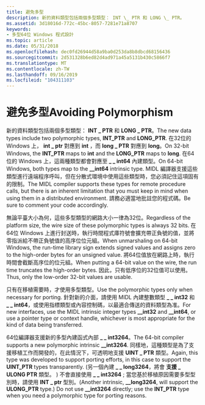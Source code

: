 ```yaml
---
title: 避免多型
description: 新的資料類型包括兩個多型類型： INT \_ PTR 和 LONG \_ PTR。
ms.assetid: 3d18016d-772c-45bc-8057-7281e71a8707
keywords:
- 多型64位 Windows 程式設計
ms.topic: article
ms.date: 05/31/2018
ms.openlocfilehash: dec0fd26944d58a9ba0d253da8b8dbcd68156436
ms.sourcegitcommit: 2d531328b6ed82d4ad971a45a5131b430c5866f7
ms.translationtype: MT
ms.contentlocale: zh-TW
ms.lasthandoff: 09/16/2019
ms.locfileid: "104311103"
---
```

# <a name="avoiding-polymorphism"></a><span data-ttu-id="1c71f-104">避免多型</span><span class="sxs-lookup"><span data-stu-id="1c71f-104">Avoiding Polymorphism</span></span>

<span data-ttu-id="1c71f-105">新的資料類型包括兩個多型類型： **INT \_ PTR** 和 **LONG \_ PTR**。</span><span class="sxs-lookup"><span data-stu-id="1c71f-105">The new data types include two polymorphic types, **INT\_PTR** and **LONG\_PTR**.</span></span> <span data-ttu-id="1c71f-106">在32位的 Windows 上， **int \_ ptr** 對應到 **int** ，而 **long \_ PTR** 對應到 **long**。</span><span class="sxs-lookup"><span data-stu-id="1c71f-106">On 32-bit Windows, the **INT\_PTR** maps to **int** and the **LONG\_PTR** maps to **long**.</span></span> <span data-ttu-id="1c71f-107">在64位的 Windows 上，這兩種類型都會對應至 **\_ \_ int64** 內建類型。</span><span class="sxs-lookup"><span data-stu-id="1c71f-107">On 64-bit Windows, both types map to the **\_\_int64** intrinsic type.</span></span> <span data-ttu-id="1c71f-108">MIDL 編譯器支援這些類型進行遠端程序呼叫，但在分散式環境中使用這些類型時，您必須記住這項固有的限制。</span><span class="sxs-lookup"><span data-stu-id="1c71f-108">The MIDL compiler supports these types for remote procedure calls, but there is an inherent limitation that you must keep in mind when using them in a distributed environment.</span></span> <span data-ttu-id="1c71f-109">請務必適當地批註您的程式碼。</span><span class="sxs-lookup"><span data-stu-id="1c71f-109">Be sure to comment your code accordingly.</span></span>

<span data-ttu-id="1c71f-110">無論平臺大小為何，這些多型類型的網路大小一律為32位。</span><span class="sxs-lookup"><span data-stu-id="1c71f-110">Regardless of the platform size, the wire size of these polymorphic types is always 32 bits.</span></span> <span data-ttu-id="1c71f-111">在64位 Windows 上進行封送時，執行時間程式庫符號會擴充帶正負號的值，並將零指派給不帶正負號值的高序位位元組。</span><span class="sxs-lookup"><span data-stu-id="1c71f-111">When unmarshaling on 64-bit Windows, the run-time library sign extends signed values and assigns zero to the high-order bytes for an unsigned value.</span></span> <span data-ttu-id="1c71f-112">將64位值放在網路上時，執行時間會截斷高序位的位元組。</span><span class="sxs-lookup"><span data-stu-id="1c71f-112">When putting a 64-bit value on the wire, the run time truncates the high-order bytes.</span></span> <span data-ttu-id="1c71f-113">因此，只有低序位的32位值可以使用。</span><span class="sxs-lookup"><span data-stu-id="1c71f-113">Thus, only the low-order 32-bit values are usable.</span></span>

<span data-ttu-id="1c71f-114">只有在移植需要時，才使用多型類型。</span><span class="sxs-lookup"><span data-stu-id="1c71f-114">Use the polymorphic types only when necessary for porting.</span></span> <span data-ttu-id="1c71f-115">針對新的介面，請使用 MIDL 內建整數類型 **\_ \_ int32** 和 **\_ \_ int64**，或使用指標類型或內容控制碼，以最適合傳送的資料類型為准。</span><span class="sxs-lookup"><span data-stu-id="1c71f-115">For new interfaces, use the MIDL intrinsic integer types **\_\_int32** and **\_\_int64**, or use a pointer type or context handle, whichever is most appropriate for the kind of data being transferred.</span></span>

<span data-ttu-id="1c71f-116">64位編譯器支援新的多型內建函式內部 **\_ \_ int3264**。</span><span class="sxs-lookup"><span data-stu-id="1c71f-116">The 64-bit compiler supports a new polymorphic intrinsic **\_\_int3264**.</span></span> <span data-ttu-id="1c71f-117">同樣地，這種類型是為了支援移植工作而開發的，在此情況下，可透明地支援 **UINT \_ PTR** 類型。</span><span class="sxs-lookup"><span data-stu-id="1c71f-117">Again, this type was developed to support porting efforts, in this case to support the **UINT\_PTR** types transparently.</span></span> <span data-ttu-id="1c71f-118"> (另一個內建 **\_ \_ long3264**，將會 **支援 \_ ULONG PTR** 類型。 ) 不會直接使用 **\_ \_ int3264** ; 當您基於移植原因需要多型型別時，請使用 **INT \_ ptr** 型別。</span><span class="sxs-lookup"><span data-stu-id="1c71f-118">(Another intrinsic, **\_\_long3264**, will support the **ULONG\_PTR** type.) Do not use **\_\_int3264** directly; use the **INT\_PTR** type when you need a polymorphic type for porting reasons.</span></span>

 

 




